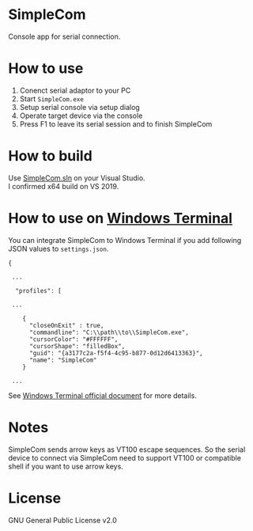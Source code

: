 # SimpleCom

Console app for serial connection.

# How to use

1. Conenct serial adaptor to your PC
2. Start `SimpleCom.exe`
3. Setup serial console via setup dialog
4. Operate target device via the console
5. Press F1 to leave its serial session and to finish SimpleCom

# How to build

Use [SimpleCom.sln](https://github.com/YaSuenag/SimpleCom/blob/master/SimpleCom.sln) on your Visual Studio.  
I confirmed x64 build on VS 2019.

# How to use on [Windows Terminal](https://github.com/microsoft/terminal)

You can integrate SimpleCom to Windows Terminal if you add following JSON values to `settings.json`.

```
{

 ...

  "profiles": [

 ...

    {
      "closeOnExit" : true,
      "commandline": "C:\\path\\to\\SimpleCom.exe",
      "cursorColor": "#FFFFFF",
      "cursorShape": "filledBox",
      "guid": "{a3177c2a-f5f4-4c95-b877-0d12d6413363}",
      "name": "SimpleCom"
    }

 ...

```

See [Windows Terminal official document](https://github.com/microsoft/terminal/blob/master/doc/user-docs/UsingJsonSettings.md) for more details.

# Notes

SimpleCom sends arrow keys as VT100 escape sequences. So the serial device to connect via SimpleCom need to support VT100 or compatible shell if you want to use arrow keys.

# License

GNU General Public License v2.0
